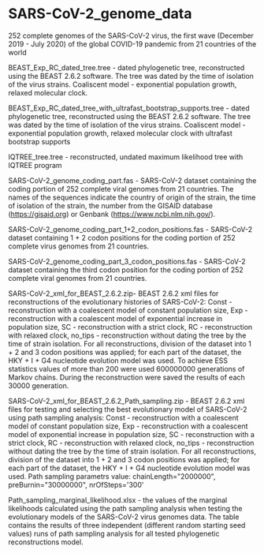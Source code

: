 # SARS-CoV-2_genome_data
252 complete genomes of the SARS-CoV-2 virus, the first wave (December 2019 - July 2020) of the global COVID-19 pandemic from 21 countries of the world

BEAST_Exp_RC_dated_tree.tree - dated phylogenetic tree, reconstructed using the BEAST 2.6.2 software. The tree was dated by the time of isolation of the virus strains. Coaliscent model - exponential population growth, relaxed molecular clock.

BEAST_Exp_RC_dated_tree_with_ultrafast_bootstrap_supports.tree - dated phylogenetic tree, reconstructed using the BEAST 2.6.2 software. The tree was dated by the time of isolation of the virus strains. Coaliscent model - exponential population growth, relaxed molecular clock with ultrafast bootstrap supports

IQTREE_tree.tree - reconstructed, undated maximum likelihood tree with IQTREE program

SARS-CoV-2_genome_coding_part.fas - SARS-CoV-2 dataset containing the coding portion of 252 complete viral genomes from 21 countries. The names of the sequences indicate the country of origin of the strain, the time of isolation of the strain, the number from the GISAID database (https://gisaid.org) or Genbank (https://www.ncbi.nlm.nih.gov/).

SARS-CoV-2_genome_coding_part_1+2_codon_positions.fas - SARS-CoV-2 dataset containing 1 + 2 codon positions for the coding portion of 252 complete virus genomes from 21 countries.

SARS-CoV-2_genome_coding_part_3_codon_positions.fas - SARS-CoV-2 dataset containing the third codon position for the coding portion of 252 complete viral genomes from 21 countries.

SARS-CoV-2_xml_for_BEAST_2.6.2.zip- BEAST 2.6.2 xml files for reconstructions of the evolutionary histories of SARS-CoV-2: Const - reconstruction with a coalescent model of constant population size, Exp - reconstruction with a coalescent model of exponential increase in population size, SC - reconstruction with a strict clock, RC - reconstruction with relaxed clock, no_tips - reconstruction without dating the tree by the time of strain isolation. For all reconstructions, division of the dataset into 1 + 2 and 3 codon positions was applied; for each part of the dataset, the HKY + I + G4 nucleotide evolution model was used. To achieve ESS statistics values of more than 200 were used 600000000 generations of Markov chains. During the reconstruction were saved the results of each 30000 generation.

SARS-CoV-2_xml_for_BEAST_2.6.2_Path_sampling.zip - BEAST 2.6.2 xml files for testing and selecting the best evolutionary model of SARS-CoV-2 using path sampling analysis: Const - reconstruction with a coalescent model of constant population size, Exp - reconstruction with a coalescent model of exponential increase in population size, SC - reconstruction with a strict clock, RC - reconstruction with relaxed clock, no_tips - reconstruction without dating the tree by the time of strain isolation. For all reconstructions, division of the dataset into 1 + 2 and 3 codon positions was applied; for each part of the dataset, the HKY + I + G4 nucleotide evolution model was used. Path sampling parametrs value: chainLength="2000000", preBurnin="30000000", nrOfSteps='300'

Path_sampling_marginal_likelihood.xlsx - the values of the marginal likelihoods calculated using the path sampling analysis when testing the evolutionary models of the SARS-CoV-2 virus genomes data. The table contains the results of three independent (different random starting seed values) runs of path sampling analysis for all tested phylogenetic reconstructions model.
